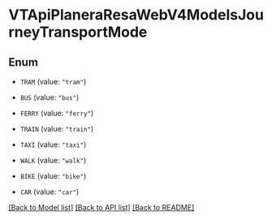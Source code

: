 # VTApiPlaneraResaWebV4ModelsJourneyTransportMode

## Enum


* `TRAM` (value: `"tram"`)

* `BUS` (value: `"bus"`)

* `FERRY` (value: `"ferry"`)

* `TRAIN` (value: `"train"`)

* `TAXI` (value: `"taxi"`)

* `WALK` (value: `"walk"`)

* `BIKE` (value: `"bike"`)

* `CAR` (value: `"car"`)


[[Back to Model list]](../README.md#documentation-for-models) [[Back to API list]](../README.md#documentation-for-api-endpoints) [[Back to README]](../README.md)


